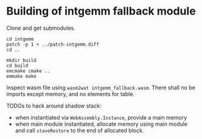 # Building of intgemm fallback module

Clone and get submodules.

```
cd intgemm
patch -p 1 < ../patch-intgemm.diff
cd ..
```

```
mkdir build
cd build
emcmake cmake ..
emmake make
```

Inspect wasm file using `wasm2wat intgemm_fallback.wasm`. There shall no be imports except memory, and no elements for table.

TODOs to hack around shadow stack:
- when instantiated via `WebAssembly.Instance`, provide a main memory
- when main module instantiated, allocate memory using main module and call `staveRestore` to the end of allocated block.
